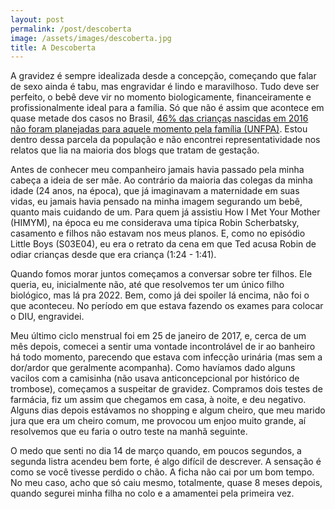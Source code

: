 ```yaml
---
layout: post
permalink: /post/descoberta
image: /assets/images/descoberta.jpg
title: A Descoberta
---
```


A gravidez é sempre idealizada desde a concepção, começando que falar de sexo ainda é tabu, mas engravidar é lindo e 
maravilhoso. Tudo deve ser perfeito, o bebê deve vir no momento biologicamente, financeiramente e profissionalmente ideal para 
a família. Só que não é assim que acontece em quase metade dos casos no Brasil, [46% das crianças nascidas em 2016 não foram 
planejadas para aquele momento pela família (UNFPA)][1]. Estou dentro dessa parcela da população e não encontrei representatividade 
nos relatos que lia na maioria dos blogs que tratam de gestação.

Antes de conhecer meu companheiro jamais havia passado pela minha cabeça a ideia de ser mãe. Ao contrário da maioria das 
colegas da minha idade (24 anos, na época), que já imaginavam a maternidade em suas vidas, eu jamais havia pensado na minha 
imagem segurando um bebê, quanto mais cuidando de um. Para quem já assistiu How I Met Your Mother (HIMYM), na época eu me 
considerava uma típica Robin Scherbatsky, casamento e filhos não estavam nos meus planos. E, como no episódio Little Boys 
(S03E04), eu era o retrato da cena em que Ted acusa Robin de odiar crianças desde que era criança (1:24 - 1:41). 

Quando fomos morar juntos começamos a conversar sobre ter filhos. Ele queria, eu, inicialmente não, até que resolvemos ter um 
único filho biológico, mas lá pra 2022. Bem, como já dei spoiler lá encima, não foi o que aconteceu. No período em que estava 
fazendo os exames para colocar o DIU, engravidei.

Meu último ciclo menstrual foi em 25 de janeiro de 2017, e, cerca de um mês depois, comecei a sentir uma vontade incontrolável 
de ir ao banheiro há todo momento, parecendo que estava com infecção urinária (mas sem a dor/ardor que geralmente acompanha). 
Como havíamos dado alguns vacilos com a camisinha (não usava anticoncepcional por histórico de trombose), começamos a suspeitar 
de gravidez. Compramos dois testes de farmácia, fiz um assim que chegamos em casa, à noite, e deu negativo. Alguns dias depois 
estávamos no shopping e algum cheiro, que meu marido jura que era um cheiro comum, me provocou um enjoo muito grande, aí 
resolvemos que eu faria o outro teste na manhã seguinte.

O medo que senti no dia 14 de março quando, em poucos segundos, a segunda listra acendeu bem forte, é algo difícil de 
descrever. A sensação é como se você tivesse perdido o chão. A ficha não cai por um bom tempo. No meu caso, acho que só caiu 
mesmo, totalmente, quase 8 meses depois, quando segurei minha filha no colo e a amamentei pela primeira vez.

[1]: https://nacoesunidas.org/quase-metade-das-gestacoes-no-brasil-nao-e-planejada-destaca-fundo-de-populacao-da-onu/
